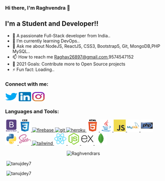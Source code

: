 ### Hi there, I'm Raghvendra 👋

## I'm a Student and Developer!!

- 🔭 A passionate Full-Stack developer from India..
- 🌱 I’m currently learning DevOps..
- 💬 Ask me about NodeJS, ReactJS, CSS3, Bootstrap5, Git, MongoDB,PHP MySQL..
- 📫 How to reach me Raghav26897@gmail.com,9574547152
- 🥅 2021 Goals: Contribute more to Open Source projects
- ⚡ Fun fact: Loading.. 

<h3 align="left">Connect with me:</h3>
<p align="left">
<a href="https://twitter.com/tanujdey7" target="blank"><img align="center" src="https://raw.githubusercontent.com/tanujdey7/tanujdey7/master/icon/twitter.svg" alt="tanujdey7" height="30" width="40" /></a>
<a href="https://linkedin.com/in/tanujdey7" target="blank"><img align="center" src="https://raw.githubusercontent.com/tanujdey7/tanujdey7/master/icon/linkedin.svg" alt="tanujdey7" height="30" width="40" /></a>
<a href="https://instagram.com/__raghvendra_" target="blank"><img align="center" src="https://raw.githubusercontent.com/tanujdey7/tanujdey7/master/icon/instagram.svg" alt="tanujdey7" height="30" width="40" /></a>


<h3 align="left">Languages and Tools:</h3>
<p align="left"> <a href="https://getbootstrap.com" target="_blank"> <img src="https://raw.githubusercontent.com/devicons/devicon/master/icons/bootstrap/bootstrap-plain-wordmark.svg" alt="bootstrap" width="40" height="40"/> </a> <a href="https://www.w3schools.com/css/" target="_blank"> <img src="https://raw.githubusercontent.com/devicons/devicon/master/icons/css3/css3-original-wordmark.svg" alt="css3" width="40" height="40"/> </a> <a href="https://firebase.google.com/" target="_blank"> <img src="https://www.vectorlogo.zone/logos/firebase/firebase-icon.svg" alt="firebase" width="40" height="40"/> </a> <a href="https://git-scm.com/" target="_blank"> <img src="https://www.vectorlogo.zone/logos/git-scm/git-scm-icon.svg" alt="git" width="40" height="40"/> </a> <a href="https://heroku.com" target="_blank"> <img src="https://www.vectorlogo.zone/logos/heroku/heroku-icon.svg" alt="heroku" width="40" height="40"/> </a> <a href="https://www.w3.org/html/" target="_blank"> <img src="https://raw.githubusercontent.com/devicons/devicon/master/icons/html5/html5-original-wordmark.svg" alt="html5" width="40" height="40"/> </a> <a href="https://www.java.com" target="_blank"> <img src="https://raw.githubusercontent.com/devicons/devicon/master/icons/java/java-original.svg" alt="java" width="40" height="40"/> </a> <a href="https://developer.mozilla.org/en-US/docs/Web/JavaScript" target="_blank"> <img src="https://raw.githubusercontent.com/devicons/devicon/master/icons/javascript/javascript-original.svg" alt="javascript" width="40" height="40"/> </a> <a href="https://www.mysql.com/" target="_blank"> <img src="https://raw.githubusercontent.com/devicons/devicon/master/icons/mysql/mysql-original-wordmark.svg" alt="mysql" width="40" height="40"/> </a> <a href="https://www.php.net" target="_blank"> <img src="https://raw.githubusercontent.com/devicons/devicon/master/icons/php/php-original.svg" alt="php" width="40" height="40"/> </a> <a href="https://www.python.org" target="_blank"> <img src="https://raw.githubusercontent.com/devicons/devicon/master/icons/python/python-original.svg" alt="python" width="40" height="40"/> </a> <a href="https://sass-lang.com" target="_blank"> <img src="https://raw.githubusercontent.com/devicons/devicon/master/icons/sass/sass-original.svg" alt="sass" width="40" height="40"/> </a> <a href="https://tailwindcss.com/" target="_blank"> <img src="https://www.vectorlogo.zone/logos/tailwindcss/tailwindcss-icon.svg" alt="tailwind" width="40" height="40"/> </a><a href="https://reactjs.org/" target="_blank"> <img src="https://github.com/devicons/devicon/blob/master/icons/react/react-original.svg" alt="tailwind" width="40" height="40"/> </a>
<a href="https://nodejs.org/" target="_blank"> <img src="https://github.com/devicons/devicon/blob/master/icons/nodejs/nodejs-original.svg" alt="tailwind" width="40" height="40"/> </a><a href="https://expressjs.com/" target="_blank"> <img src="https://github.com/devicons/devicon/blob/master/icons/express/express-original.svg" alt="tailwind" width="40" height="40"/> </a>
 <a href="https://mongodb.com/" target="_blank"> <img src="https://github.com/devicons/devicon/blob/master/icons/mongodb/mongodb-original.svg" alt="tailwind" width="40" height="40"/> </a>
</p> 
<p align="center">&nbsp;<img align="center" src="https://github-readme-stats.vercel.app/api/top-langs?username=Raghvendrars&show_icons=true&locale=en&layout=compact" alt="Raghvendrars"/> </p>
<p>&nbsp;<img align="center" src="https://github-readme-stats.vercel.app/api?username=tanujdey7&show_icons=true&locale=en" alt="tanujdey7"/></p>
 <p>&nbsp;<img align="center" src="https://github-readme-streak-stats.herokuapp.com/?user=tanujdey7&" alt="tanujdey7" /></p>
